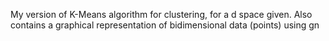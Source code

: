 My version of K-Means algorithm for clustering, for a d space given. Also contains a graphical representation of bidimensional data (points) using gn